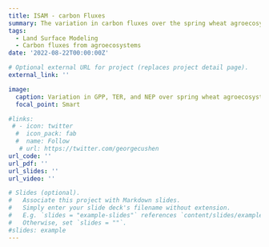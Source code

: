 ```yaml
---
title: ISAM - carbon Fluxes
summary: The variation in carbon fluxes over the spring wheat agroecosystems of India during 1980 to 2015 was studied in this project
tags:
  - Land Surface Modeling
  - Carbon fluxes from agroecosystems
date: '2022-08-22T00:00:00Z'

# Optional external URL for project (replaces project detail page).
external_link: ''

image:
  caption: Variation in GPP, TER, and NEP over spring wheat agroecosystems
  focal_point: Smart

#links:
 # - icon: twitter
  #  icon_pack: fab
  #  name: Follow
   # url: https://twitter.com/georgecushen
url_code: ''
url_pdf: ''
url_slides: ''
url_video: ''

# Slides (optional).
#   Associate this project with Markdown slides.
#   Simply enter your slide deck's filename without extension.
#   E.g. `slides = "example-slides"` references `content/slides/example-slides.md`.
#   Otherwise, set `slides = ""`.
#slides: example
---
```

